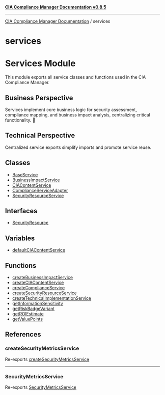 [**CIA Compliance Manager Documentation v0.8.5**](../README.md)

***

[CIA Compliance Manager Documentation](../modules.md) / services

# services

# Services Module

This module exports all service classes and functions used in the CIA Compliance Manager.

## Business Perspective
Services implement core business logic for security assessment, compliance mapping,
and business impact analysis, centralizing critical functionality. 💼

## Technical Perspective
Centralized service exports simplify imports and promote service reuse.

## Classes

- [BaseService](classes/BaseService.md)
- [BusinessImpactService](classes/BusinessImpactService.md)
- [CIAContentService](classes/CIAContentService.md)
- [ComplianceServiceAdapter](classes/ComplianceServiceAdapter.md)
- [SecurityResourceService](classes/SecurityResourceService.md)

## Interfaces

- [SecurityResource](interfaces/SecurityResource.md)

## Variables

- [defaultCIAContentService](variables/defaultCIAContentService.md)

## Functions

- [createBusinessImpactService](functions/createBusinessImpactService.md)
- [createCIAContentService](functions/createCIAContentService.md)
- [createComplianceService](functions/createComplianceService.md)
- [createSecurityResourceService](functions/createSecurityResourceService.md)
- [createTechnicalImplementationService](functions/createTechnicalImplementationService.md)
- [getInformationSensitivity](functions/getInformationSensitivity.md)
- [getRiskBadgeVariant](functions/getRiskBadgeVariant.md)
- [getROIEstimate](functions/getROIEstimate.md)
- [getValuePoints](functions/getValuePoints.md)

## References

### createSecurityMetricsService

Re-exports [createSecurityMetricsService](securityMetricsService/functions/createSecurityMetricsService.md)

***

### SecurityMetricsService

Re-exports [SecurityMetricsService](securityMetricsService/classes/SecurityMetricsService.md)

